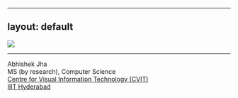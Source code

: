 
---
layout: default
---

<img class="profile-picture" src="sherlock.jpg" />
<hr />

Abhishek Jha  
MS (by research), Computer Science  
[Centre for Visual Information Technology (CVIT)](http://cvit.iiit.ac.in)  
[IIIT Hyderabad](http://iiit.ac.in)
